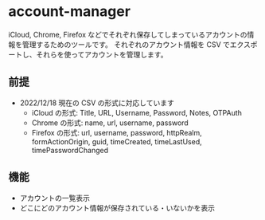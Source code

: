 # account-manager

iCloud, Chrome, Firefox などでそれぞれ保存してしまっているアカウントの情報を管理するためのツールです。
それぞれのアカウント情報を CSV でエクスポートし、それらを使ってアカウントを管理します。

## 前提

- 2022/12/18 現在の CSV の形式に対応しています
  - iCloud の形式: Title, URL, Username, Password, Notes, OTPAuth
  - Chrome の形式: name, url, username, password
  - Firefox の形式: url, username, password, httpRealm, formActionOrigin, guid, timeCreated, timeLastUsed, timePasswordChanged

## 機能

- アカウントの一覧表示
- どこにどのアカウント情報が保存されている・いないかを表示
